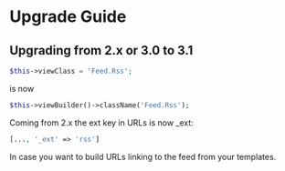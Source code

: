 # Upgrade Guide

## Upgrading from 2.x or 3.0 to 3.1

```php
$this->viewClass = 'Feed.Rss';
```
is now

```php
$this->viewBuilder()->className('Feed.Rss');
```

Coming from 2.x the ext key in URLs is now _ext:
```php
[..., '_ext' => 'rss']
```
In case you want to build URLs linking to the feed from your templates.
